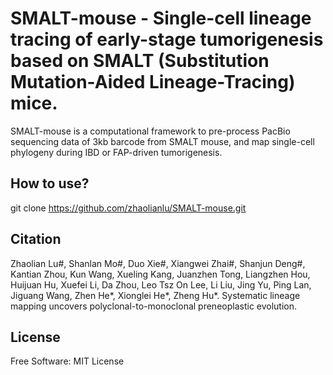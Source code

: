 # SMALT-mouse - Single-cell lineage tracing of early-stage tumorigenesis based on SMALT (Substitution Mutation-Aided Lineage-Tracing) mice.

SMALT-mouse is a computational framework to pre-process PacBio sequencing data of 3kb barcode from SMALT mouse, and map single-cell phylogeny during IBD or FAP-driven tumorigenesis.

## How to use?
git clone https://github.com/zhaolianlu/SMALT-mouse.git

## Citation

Zhaolian Lu#, Shanlan Mo#, Duo Xie#, Xiangwei Zhai#, Shanjun Deng#, Kantian Zhou, Kun Wang, Xueling Kang, Juanzhen Tong, Liangzhen Hou, Huijuan Hu, Xuefei Li, Da Zhou, Leo Tsz On Lee, Li Liu, Jing Yu, Ping Lan, Jiguang Wang, Zhen He*, Xionglei He*, Zheng Hu*. Systematic lineage mapping uncovers polyclonal-to-monoclonal preneoplastic evolution.

## License
Free Software: MIT License
